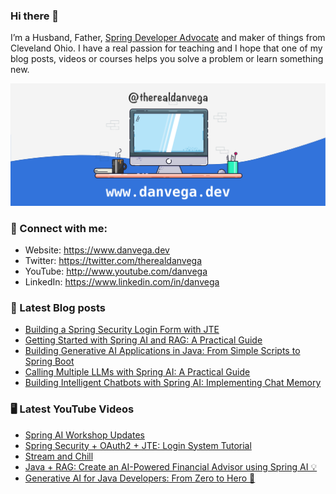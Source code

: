 ### Hi there 👋

I’m a Husband, Father, [Spring Developer Advocate](https://tanzu.vmware.com/developer/advocates/) and maker of things from Cleveland Ohio. I have a real passion for teaching and I hope that one of my blog posts, videos or courses helps you solve a problem or learn something new.

![Profile Header](./github_profile_header.png)

### 🤝 Connect with me:

- Website: https://www.danvega.dev
- Twitter: https://twitter.com/therealdanvega
- YouTube: http://www.youtube.com/danvega
- LinkedIn: https://www.linkedin.com/in/danvega

### 📝 Latest Blog posts

<!-- BLOG-POST-LIST:START -->
- [Building a Spring Security Login Form with JTE](/blog/2024/10/24/spring-boot-oauth-demo)
- [Getting Started with Spring AI and RAG: A Practical Guide](/blog/2024/10/22/getting-started-with-spring-ai-rag)
- [Building Generative AI Applications in Java: From Simple Scripts to Spring Boot](/blog/2024/10/15/ai-java-developers)
- [Calling Multiple LLMs with Spring AI: A Practical Guide](/blog/2024/10/14/spring-ai-multiple-llms)
- [Building Intelligent Chatbots with Spring AI: Implementing Chat Memory](/blog/2024/10/11/spring-ai-chat-memory)
<!-- BLOG-POST-LIST:END -->

### 🖥 Latest YouTube Videos

<!-- YOUTUBE:START -->
- [Spring AI Workshop Updates](https://www.youtube.com/watch?v=9DRdXgYfjXg)
- [Spring Security + OAuth2 + JTE: Login System Tutorial](https://www.youtube.com/watch?v=f1h4GkhxMp8)
- [Stream and Chill](https://www.youtube.com/watch?v=e1c2GCL1vOM)
- [Java + RAG: Create an AI-Powered Financial Advisor using Spring AI 💡](https://www.youtube.com/watch?v=6Pgmr7xMjiY)
- [Generative AI for Java Developers: From Zero to Hero 🦸](https://www.youtube.com/watch?v=uoOwVWVl_eU)
<!-- YOUTUBE:END -->
